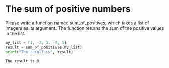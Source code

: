 
# The sum of positive numbers

Please write a function named sum_of_positives, which takes a list of integers as its argument. The function returns the sum of the positive values in the list.

```python
my_list = [1, -2, 3, -4, 5]
result = sum_of_positives(my_list)
print("The result is", result)
```

```markdown
The result is 9
```
